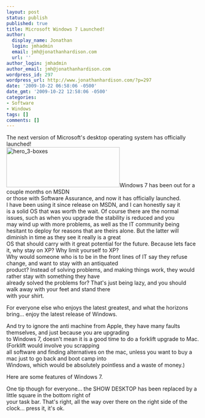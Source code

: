 ```yaml
---
layout: post
status: publish
published: true
title: Microsoft Windows 7 Launched!
author:
  display_name: Jonathan
  login: jmhadmin
  email: jmh@jonathanhardison.com
  url: ''
author_login: jmhadmin
author_email: jmh@jonathanhardison.com
wordpress_id: 297
wordpress_url: http://www.jonathanhardison.com/?p=297
date: '2009-10-22 06:58:06 -0500'
date_gmt: '2009-10-22 12:58:06 -0500'
categories:
- Software
- Windows
tags: []
comments: []
---
```

<p>The next version of Microsoft's desktop operating system has officially launched!<br />
<img class="size-full wp-image-298 alignleft" title="hero_3-boxes" src="http:&#47;&#47;www.jonathanhardison.com&#47;wp-content&#47;uploads&#47;2009&#47;10&#47;hero_3-boxes.gif" alt="hero_3-boxes" width="296" height="105" &#47;>Windows 7 has been out for a couple months on MSDN<br />
or those with Software Assurance, and now it has officially launched.<br />
I have been using it since release on MSDN, and I can honestly say it<br />
is a solid OS that was worth the wait. Of course there are the normal<br />
issues, such as when you upgrade the stability is reduced and you<br />
may wind up with more problems, as well as the IT community being<br />
hesitant to deploy for reasons that are theirs alone. But the latter will diminish in time as they see it really is a great<br />
OS that should carry with it great potential for the future. Because lets face it, why stay on XP? Why limit yourself to XP?<br />
Why would someone who is to be in the front lines of IT say they refuse change, and want to stay with an antiquated<br />
product? Instead of solving problems, and making things work, they would rather stay with something they have<br />
already solved the problems for? That's just being lazy, and you should walk away with your feet and stand there<br />
with your shirt.</p>
<p>For everyone else who enjoys the latest greatest, and what the horizons bring... enjoy the latest release of Windows.</p>
<p>And try to ignore the anti machine from Apple, they have many faults themselves, and just because you are upgrading<br />
to Windows 7, doesn't mean it is a good time to do a forklift upgrade to Mac. (Forklift would involve you scrapping<br />
all software and finding alternatives on the mac, unless you want to buy a mac just to go back and boot camp into<br />
Windows, which would be absolutely pointless and a waste of money.)</p>
<p>Here are some features of Windows 7.</p>
<p>One tip though for everyone... the SHOW DESKTOP has been replaced by a little square in the bottom right of<br />
your task bar. That's right, all the way over there on the right side of the clock... press it, it's ok.</p>
